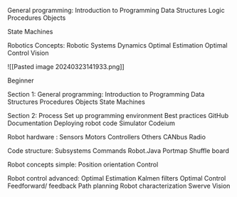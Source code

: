 
General programming:
Introduction to Programming
Data Structures
Logic 
Procedures
Objects

State Machines

Robotics Concepts:
Robotic Systems
Dynamics
Optimal Estimation
Optimal Control
Vision


![[Pasted image 20240323141933.png]]

Beginner 

Section 1: General programming:
Introduction to Programming
Data Structures
Procedures
Objects
State Machines

Section 2: Process
Set up programming environment
Best practices 
GitHub
Documentation
Deploying robot code
Simulator
Codeium

Robot hardware :
Sensors
Motors 
Controllers
Others 
CANbus 
Radio 

Code structure:
Subsystems 
Commands
Robot.Java 
Portmap
Shuffle board 

Robot concepts simple:
Position orientation 
Control 


Robot control advanced:
Optimal Estimation
Kalmen filters
Optimal Control 
Feedforward/ feedback 
Path planning 
Robot characterization 
Swerve 
Vision 